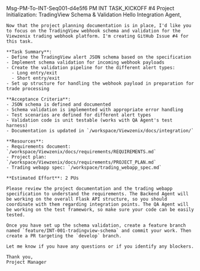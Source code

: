 <message>
  <id>Msg-PM-To-INT-Seq001-d4e5f6</id>
  <sender>PM</sender>
  <recipient>INT</recipient>
  <type>TASK_KICKOFF</type>
  <related_issue>#4</related_issue>
  <subject>Project Initialization: TradingView Schema & Validation</subject>
  <content>
    Hello Integration Agent,

    Now that the project planning documentation is in place, I'd like you to focus on the TradingView webhook schema and validation for the Viewzenix trading webhook platform. I'm creating GitHub Issue #4 for this task.

    **Task Summary**:
    - Define the TradingView alert JSON schema based on the specification
    - Implement schema validation for incoming webhook payloads
    - Create the validation pipeline for the different alert types:
      - Long entry/exit
      - Short entry/exit
    - Set up structure for handling the webhook payload in preparation for trade processing

    **Acceptance Criteria**:
    - JSON schema is defined and documented
    - Schema validation is implemented with appropriate error handling
    - Test scenarios are defined for different alert types
    - Validation code is unit testable (works with QA Agent's test harness)
    - Documentation is updated in `/workspace/Viewzenix/docs/integration/`

    **Resources**:
    - Requirements document: `/workspace/Viewzenix/docs/requirements/REQUIREMENTS.md`
    - Project plan: `/workspace/Viewzenix/docs/requirements/PROJECT_PLAN.md`
    - Trading webapp spec: `/workspace/trading_webapp_spec.md`

    **Estimated Effort**: 2 PUs

    Please review the project documentation and the trading webapp specification to understand the requirements. The Backend Agent will be working on the overall Flask API structure, so you should coordinate with them regarding integration points. The QA Agent will be working on the test framework, so make sure your code can be easily tested.

    Once you have set up the schema validation, create a feature branch named `feature/INT-001-tradingview-schema` and commit your work. Then create a PR targeting the `develop` branch.

    Let me know if you have any questions or if you identify any blockers.

    Thank you,
    Project Manager
  </content>
</message> 